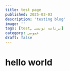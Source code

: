 ```yaml
---
title: test page
published: 2025-03-03
description: 'testing blog'
image: ''
tags: [test, برنامه نویسی]
category: عمومی
draft: false 
---
```

# hello world
